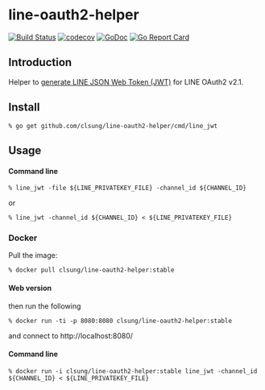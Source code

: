 # line-oauth2-helper

[![Build Status](https://travis-ci.org/clsung/line-oauth2-helper.svg?branch=master)](https://travis-ci.org/clsung/line-oauth2-helper)
[![codecov](https://codecov.io/gh/clsung/line-oauth2-helper/branch/master/graph/badge.svg)](https://codecov.io/gh/clsung/line-oauth2-helper)
[![GoDoc](http://img.shields.io/badge/go-documentation-blue.svg?style=flat-square)](http://godoc.org/github.com/clsung/line-oauth2-helper)
[![Go Report Card](https://goreportcard.com/badge/github.com/clsung/line-oauth2-helper)](https://goreportcard.com/report/github.com/clsung/line-oauth2-helper)


## Introduction
Helper to [generate LINE JSON Web Token (JWT)](https://developers.line.biz/en/docs/messaging-api/generate-json-web-token/) for LINE OAuth2 v2.1.

## Install

`% go get github.com/clsung/line-oauth2-helper/cmd/line_jwt`

## Usage

#### Command line

`% line_jwt -file ${LINE_PRIVATEKEY_FILE} -channel_id ${CHANNEL_ID}`

or

`% line_jwt -channel_id ${CHANNEL_ID} < ${LINE_PRIVATEKEY_FILE}`

### Docker

Pull the image:

`% docker pull clsung/line-oauth2-helper:stable`

#### Web version

then run the following

`% docker run -ti -p 8080:8080 clsung/line-oauth2-helper:stable`

and connect to http://localhost:8080/

#### Command line

`% docker run -i clsung/line-oauth2-helper:stable line_jwt -channel_id ${CHANNEL_ID} < ${LINE_PRIVATEKEY_FILE}`
